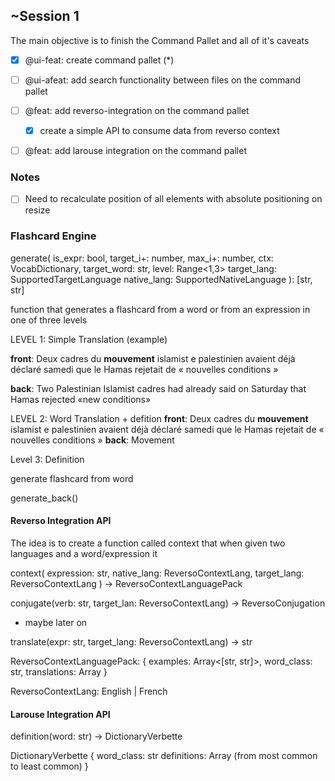 ## ~Session 1

The main objective is to finish the Command Pallet and all of it's caveats

- [x] @ui-feat: create command pallet (*)
- [ ] @ui-afeat: add search functionality between files on the command pallet

- [ ] @feat: add reverso-integration on the command pallet
  - [x] create a simple API to consume data from reverso context
- [ ] @feat: add larouse integration on the command pallet

### Notes
- [ ] Need to recalculate position of all elements with absolute positioning on resize


### Flashcard Engine

generate(
  is_expr: bool,
  target_i+: number,
  max_i+: number,
  ctx: VocabDictionary,
  target_word: str,
  level: Range<1,3>
  target_lang: SupportedTargetLanguage
  native_lang: SupportedNativeLanguage
): [str, str]

function that generates a flashcard from a word or from an expression in one of three levels

LEVEL 1: Simple Translation (example)

**front**:
Deux cadres du **mouvement** islamist e palestinien avaient déjà déclaré samedi que le Hamas rejetait de « nouvelles conditions »

**back**:
Two Palestinian Islamist cadres had already said on Saturday that Hamas rejected «new conditions»

LEVEL 2: Word Translation + defition
**front**:
Deux cadres du **mouvement** islamist e palestinien avaient déjà déclaré samedi que le Hamas rejetait de « nouvelles conditions »
**back**:
Movement

Level 3: Definition

generate flashcard from word

generate_back()


#### Reverso Integration API

The idea is to create a function called context that when given two languages and a word/expression it

context(
  expression: str,
  native_lang: ReversoContextLang,
  target_lang: ReversoContextLang
) -> ReversoContextLanguagePack


conjugate(verb: str, target_lan: ReversoContextLang) -> ReversoConjugation
- maybe later on

translate(expr: str, target_lang: ReversoContextLang) -> str

ReversoContextLanguagePack: {
  examples: Array<[str, str]>, word_class: str,  translations: Array<str>
}

ReversoContextLang: English | French

#### Larouse Integration API

definition(word: str) -> DictionaryVerbette

DictionaryVerbette {
  word_class: str
  definitions: Array<str> (from most common to least common)
}


